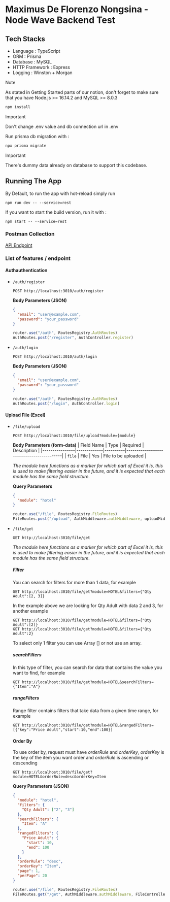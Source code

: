 # Maximus De Florenzo Nongsina - Node Wave Backend Test

## Tech Stacks 

- Language : TypeScript 
- ORM : Prisma 
- Database : MySQL
- HTTP Framework : Express 
- Logging : Winston + Morgan

> [!NOTE]  
>  As stated in Getting Started parts of our notion, don't forget to make sure that you have Node.js >= 16.14.2 and MySQL >= 8.0.3

```powershell
npm install
```
> [!IMPORTANT]  
Don't change .env value and db connection url in .env

Run prisma db migration with :

```powershell
npx prisma migrate
```

> [!IMPORTANT]  
> There's dummy data already on database to support this codebase.

## Running The App 
By Default, to run the app with hot-reload simply run 
```
npm run dev -- --service=rest
```

If you want to start the build version, run it with : 
```
npm start -- --service=rest
```

### Postman Collection
[API Endpoint](https://documenter.getpostman.com/view/26937832/2sB2j68VQk)

### List of features / endpoint
#### Authauthentication
- `/auth/register` 
  ```
  POST http://localhost:3010/auth/register
  ```

  **Body Parameters (JSON)**
  ```json
  {
    "email": "user@example.com",
    "password": "your_password"
  }
  ```

  ```js
  router.use("/auth", RoutesRegistry.AuthRoutes)
  AuthRoutes.post("/register", AuthController.register)
  ```

- `/auth/login` 
  ```
  POST http://localhost:3010/auth/login
  ```

  **Body Parameters (JSON)**
  ```json
  {
    "email": "user@example.com",
    "password": "your_password"
  }
  ```

  ```js
  router.use("/auth", RoutesRegistry.AuthRoutes)
  AuthRoutes.post("/login", AuthController.login)

#### Upload File (Excel) 
- `/file/upload` 
  ```
  POST http://localhost:3010/file/upload?module={module}
  ```

  **Body Parameters (form-data)**
  | Field Name     | Type        | Required | Description                              |
  |----------------|-------------|----------|------------------------------------------|
  | `file`         | File        | Yes      | File to be uploaded                      |


  *The module here functions as a marker for which part of Excel it is, this is used to make filtering easier in the future, and it is expected that each module has the same field structure.*

  **Query Parameters**
  ```json
  {
    "module": "hotel"
  }
  ```

  ```js
  router.use("/file", RoutesRegistry.FileRoutes)
  FileRoutes.post("/upload", AuthMiddleware.authMiddleware, uploadMiddleware.single("file"), FileController.upload)
  ```

- `/file/get` 
  ```
  GET http://localhost:3010/file/get
  ```

  *The module here functions as a marker for which part of Excel it is, this is used to make filtering easier in the future, and it is expected that each module has the same field structure.*

  ##### Filter
  You can search for filters for more than 1 data, for example
  ```
  GET http://localhost:3010/file/get?module=HOTEL&filters={"Qty Adult":[2, 3]}
  ```
  In the example above we are looking for Qty Adult with data 2 and 3, for another example
  ```
  GET http://localhost:3010/file/get?module=HOTEL&filters={"Qty Adult":[2]}
  GET http://localhost:3010/file/get?module=HOTEL&filters={"Qty Adult":2}
  ```
  To select only 1 filter you can use Array [] or not use an array.
  
  ##### searchFilters
  In this type of filter, you can search for data that contains the value you want to find, for example
  ```
  GET http://localhost:3010/file/get?module=HOTEL&searchFilters={"Item":"A"}
  ```

  ##### rangeFilters
  Range filter contains filters that take data from a given time range, for example
  ```
  GET http://localhost:3010/file/get?module=HOTEL&rangedFilters=[{"key":"Price Adult","start":10,"end":100}]
  ```

  #### Order By
  To use order by, request must have *orderRule* and *orderKey*, *orderKey* is the key of the item you want order and *orderRule* is ascending or descending
  ```
  GET http://localhost:3010/file/get?module=HOTEL&orderRule=desc&orderKey=Item
  ```

  **Query Parameters (JSON)**
  ```json
  {
    "module": "hotel",
    "filters": {
      "Qty Adult": ["2", "3"]
    },
    "searchFilters": {
      "Item": "A"
    },
    "rangedFilters": {
      "Price Adult": {
        "start": 10,
        "end": 100
      }
    },
    "orderRule": "desc",
    "orderKey": "Item",
    "page": 1,
    "perPage": 20
  }
  ```

  ```js
  router.use("/file", RoutesRegistry.FileRoutes)
  FileRoutes.get("/get", AuthMiddleware.authMiddleware, FileController.get)
  ```